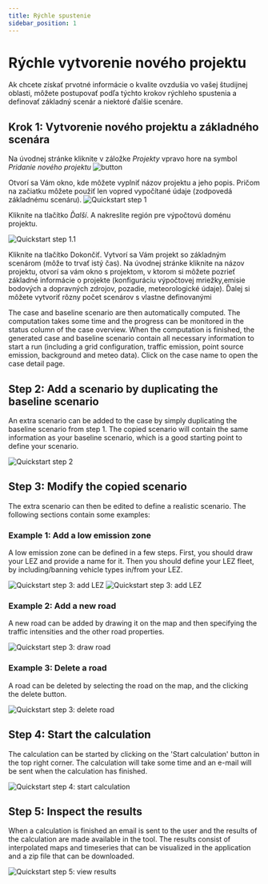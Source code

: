 ```yaml
---
title: Rýchle spustenie
sidebar_position: 1
---
```


# Rýchle vytvorenie nového projektu

Ak chcete získať prvotné informácie o kvalite ovzdušia vo vašej študijnej oblasti, môžete postupovať podľa týchto krokov rýchleho spustenia a definovať základný scenár a niektoré ďalšie scenáre. 

## Krok 1: Vytvorenie nového projektu a základného scenára 

Na úvodnej stránke kliknite v záložke *Projekty* vpravo hore na symbol *Pridanie nového projektu*  ![button](./images/pridat_novy.PNG)

Otvorí sa Vám okno, kde môžete vyplniť názov projektu a jeho popis. Pričom na začiatku môžete použiť len vopred vypočítané údaje (zodpovedá základnému scenáru). 
![Quickstart step 1](./images/quickstart1_case_name_type_SK.png)

Kliknite na tlačítko *Ďalší*. A nakreslite región pre výpočtovú doménu projektu.

![Quickstart step 1.1](./images/quickstart1_case_polygon_SK.png)

Kliknite na tlačítko Dokončiť. Vytvorí sa Vám projekt so základným scenárom (môže to trvať istý čas). Na úvodnej stránke kliknite na názov projektu, otvorí sa vám okno s projektom, v ktorom si môžete pozrieť základné informácie o projekte (konfiguráciu výpočtovej mriežky,emisie bodových a dopravných zdrojov, pozadie, meteorologické údaje). Ďalej si môžete vytvoriť rôzny počet scenárov s vlastne definovanými  


The case and baseline scenario are then automatically computed. The computation takes some time and the progress can be monitored in the status column of the case overview. When the computation is finished, the generated case and baseline scenario contain all necessary information to start a run (including a grid configuration, traffic emission, point source emission, background and meteo data). Click on the case name to open the case detail page.

## Step 2: Add a scenario by duplicating the baseline scenario

An extra scenario can be added to the case by simply duplicating the baseline scenario from step 1. The copied scenario will contain the same information as your baseline scenario, which is a good starting point to define your scenario.

![Quickstart step 2](./images/quickstart2_scenario_duplicate.png)

## Step 3: Modify the copied scenario

The extra scenario can then be edited to define a realistic scenario. The following sections contain some examples:

### Example 1: Add a low emission zone

A low emission zone can be defined in a few steps. First, you should draw your LEZ and provide a name for it. Then you should define your LEZ fleet, by including/banning vehicle types in/from your LEZ.

![Quickstart step 3: add LEZ](./images/quickstart3_lez_name_polygon.png)
![Quickstart step 3: add LEZ](./images/quickstart3_lez_vehicle_restrictions.png)

### Example 2: Add a new road

A new road can be added by drawing it on the map and then specifying the traffic intensities and the other road properties.

![Quickstart step 3: draw road](./images/quickstart3_draw_road.png)

### Example 3: Delete a road

A road can be deleted by selecting the road on the map, and the clicking the delete button.

![Quickstart step 3: delete road](./images/quickstart3_delete_road.png)

## Step 4: Start the calculation

The calculation can be started by clicking on the 'Start calculation' button in the top right corner. The calculation will take some time and an e-mail will be sent when the calculation has finished.

![Quickstart step 4: start calculation](./images/quickstart4_start_calculation.png)

## Step 5: Inspect the results

When a calculation is finished an email is sent to the user and the results of the calculation are made available in the tool. The results consist of interpolated maps and timeseries that can be visualized in the application and a zip file that can be downloaded.

![Quickstart step 5: view results](./images/quickstart5_results.png)
